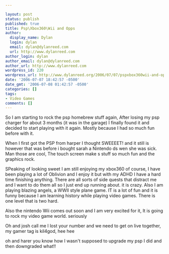 ```yaml
---

layout: post
status: publish
published: true
title: Psp\Xbox360\Wii and Opps
author:
  display_name: Dylan
  login: dylan
  email: dylan@dylanreed.com
  url: http://www.dylanreed.com
author_login: dylan
author_email: dylan@dylanreed.com
author_url: http://www.dylanreed.com
wordpress_id: 220
wordpress_url: http://www.dylanreed.org/2006/07/07/pspxbox360wii-and-opps/
date: '2006-07-07 18:42:57 -0500'
date_gmt: '2006-07-08 01:42:57 -0500'
categories: []
tags:
- Video Games
comments: []
---
```


So I am starting to rock the psp homebrew stuff again, After losing my psp charger for about 3 months (it was in the garage) I finally found it and decided to start playing with it again. Mostly because I had so much fun before with it.

When I first got the PSP from harper I thought SWEEEET! and it still is however that was before i bought sarah a Nintendo ds wen she was sick. Man those are cool, The touch screen make s stuff so much fun and the graphics rock.

SPeaking of looking sweet I am still enjoying my xbox360 of course, I have been playing a lot of Oblivion and I enjoy it but with my ADHD I have a hard time finishing anything. There are all sorts of side quests that distract me and I want to do them all so I just end up running about. it is crazy. Also I am playing blazing angels, a WWII style plane game. IT is a lot of fun and it is funny because I am learning history while playing video games. There is one level that is two hard.

Also the nintendo Wii comes out soon and I am very excited for it, It is going to rock my video game world. seriously

Oh and josh call me I lost your number and we need to get on live together, my gamer tag is kil4god, hee hee

oh and harer you know how I wasn't supposed to upgrade my psp I did and then downgraded what!!
